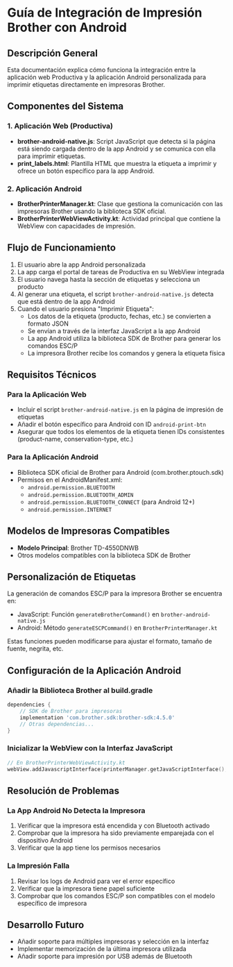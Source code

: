 # Guía de Integración de Impresión Brother con Android

## Descripción General

Esta documentación explica cómo funciona la integración entre la aplicación web Productiva y la aplicación Android personalizada para imprimir etiquetas directamente en impresoras Brother.

## Componentes del Sistema

### 1. Aplicación Web (Productiva)

- **brother-android-native.js**: Script JavaScript que detecta si la página está siendo cargada dentro de la app Android y se comunica con ella para imprimir etiquetas.
- **print_labels.html**: Plantilla HTML que muestra la etiqueta a imprimir y ofrece un botón específico para la app Android.

### 2. Aplicación Android

- **BrotherPrinterManager.kt**: Clase que gestiona la comunicación con las impresoras Brother usando la biblioteca SDK oficial.
- **BrotherPrinterWebViewActivity.kt**: Actividad principal que contiene la WebView con capacidades de impresión.

## Flujo de Funcionamiento

1. El usuario abre la app Android personalizada
2. La app carga el portal de tareas de Productiva en su WebView integrada
3. El usuario navega hasta la sección de etiquetas y selecciona un producto
4. Al generar una etiqueta, el script `brother-android-native.js` detecta que está dentro de la app Android
5. Cuando el usuario presiona "Imprimir Etiqueta":
   - Los datos de la etiqueta (producto, fechas, etc.) se convierten a formato JSON
   - Se envían a través de la interfaz JavaScript a la app Android
   - La app Android utiliza la biblioteca SDK de Brother para generar los comandos ESC/P
   - La impresora Brother recibe los comandos y genera la etiqueta física

## Requisitos Técnicos

### Para la Aplicación Web

- Incluir el script `brother-android-native.js` en la página de impresión de etiquetas
- Añadir el botón específico para Android con ID `android-print-btn`
- Asegurar que todos los elementos de la etiqueta tienen IDs consistentes (product-name, conservation-type, etc.)

### Para la Aplicación Android

- Biblioteca SDK oficial de Brother para Android (com.brother.ptouch.sdk)
- Permisos en el AndroidManifest.xml:
  - `android.permission.BLUETOOTH`
  - `android.permission.BLUETOOTH_ADMIN`
  - `android.permission.BLUETOOTH_CONNECT` (para Android 12+)
  - `android.permission.INTERNET`

## Modelos de Impresoras Compatibles

- **Modelo Principal**: Brother TD-4550DNWB
- Otros modelos compatibles con la biblioteca SDK de Brother

## Personalización de Etiquetas

La generación de comandos ESC/P para la impresora Brother se encuentra en:
- JavaScript: Función `generateBrotherCommand()` en `brother-android-native.js`
- Android: Método `generateESCPCommand()` en `BrotherPrinterManager.kt`

Estas funciones pueden modificarse para ajustar el formato, tamaño de fuente, negrita, etc.

## Configuración de la Aplicación Android

### Añadir la Biblioteca Brother al build.gradle

```gradle
dependencies {
    // SDK de Brother para impresoras
    implementation 'com.brother.sdk:brother-sdk:4.5.0'
    // Otras dependencias...
}
```

### Inicializar la WebView con la Interfaz JavaScript

```kotlin
// En BrotherPrinterWebViewActivity.kt
webView.addJavascriptInterface(printerManager.getJavaScriptInterface(), "AndroidBrotherPrinter")
```

## Resolución de Problemas

### La App Android No Detecta la Impresora

1. Verificar que la impresora está encendida y con Bluetooth activado
2. Comprobar que la impresora ha sido previamente emparejada con el dispositivo Android
3. Verificar que la app tiene los permisos necesarios

### La Impresión Falla

1. Revisar los logs de Android para ver el error específico
2. Verificar que la impresora tiene papel suficiente
3. Comprobar que los comandos ESC/P son compatibles con el modelo específico de impresora

## Desarrollo Futuro

- Añadir soporte para múltiples impresoras y selección en la interfaz
- Implementar memorización de la última impresora utilizada
- Añadir soporte para impresión por USB además de Bluetooth